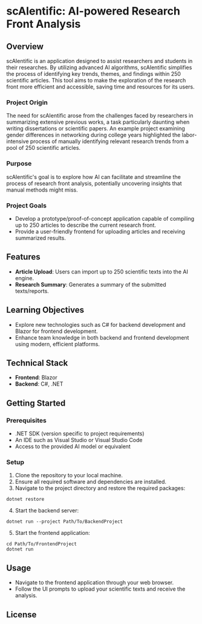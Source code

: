 # scAIentific: AI-powered Research Front Analysis

## Overview

scAIentific is an application designed to assist researchers and students in their researches. By utilizing advanced AI algorithms, scAIentific simplifies the process of identifying key trends, themes, and findings within 250 scientific articles. This tool aims to make the exploration of the research front more efficient and accessible, saving time and resources for its users.

### Project Origin

The need for scAIentific arose from the challenges faced by researchers in summarizing extensive previous works, a task particularly daunting when writing dissertations or scientific papers. An example project examining gender differences in networking during college years highlighted the labor-intensive process of manually identifying relevant research trends from a pool of 250 scientific articles.

### Purpose

scAIentific's goal is to explore how AI can facilitate and streamline the process of research front analysis, potentially uncovering insights that manual methods might miss.

### Project Goals

- Develop a prototype/proof-of-concept application capable of compiling up to 250 articles to describe the current research front.
- Provide a user-friendly frontend for uploading articles and receiving summarized results.

## Features

- **Article Upload**: Users can import up to 250 scientific texts into the AI engine.
- **Research Summary**: Generates a summary of the submitted texts/reports.

## Learning Objectives

- Explore new technologies such as C# for backend development and Blazor for frontend development.
- Enhance team knowledge in both backend and frontend development using modern, efficient platforms.

## Technical Stack

- **Frontend**: Blazor
- **Backend**: C#, .NET

## Getting Started

### Prerequisites

- .NET SDK (version specific to project requirements)
- An IDE such as Visual Studio or Visual Studio Code
- Access to the provided AI model or equivalent

### Setup

1. Clone the repository to your local machine.
2. Ensure all required software and dependencies are installed.
3. Navigate to the project directory and restore the required packages:

```shell
dotnet restore
```

4. Start the backend server:

```shell
dotnet run --project Path/To/BackendProject
```

5. Start the frontend application:

```shell
cd Path/To/FrontendProject
dotnet run
```

## Usage

- Navigate to the frontend application through your web browser.
- Follow the UI prompts to upload your scientific texts and receive the analysis.

## License


